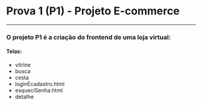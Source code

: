 # Prova 1 (P1) - Projeto E-commerce
------
### O projeto P1 é a criação do frontend de uma loja virtual:

#### Telas:
- vitrine
- busca
- cesta  
- loginEcadastro.html  
- esqueciSenha.html
- detalhe 




